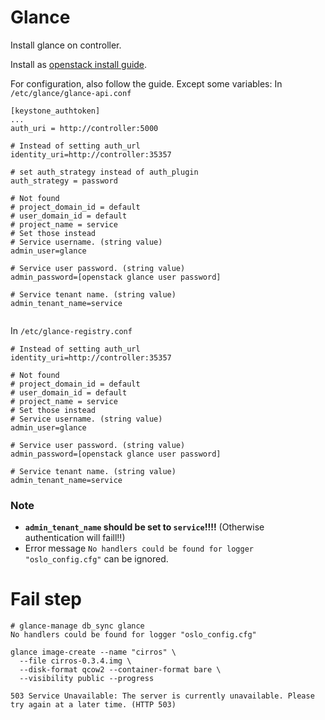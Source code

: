 
# Glance

Install glance on controller.

Install as [openstack install guide](http://docs.openstack.org/liberty/install-guide-rdo/glance-install.html).

For configuration, also follow the guide. Except some variables:
In `/etc/glance/glance-api.conf`
````
[keystone_authtoken]
...
auth_uri = http://controller:5000

# Instead of setting auth_url
identity_uri=http://controller:35357

# set auth_strategy instead of auth_plugin
auth_strategy = password

# Not found
# project_domain_id = default
# user_domain_id = default
# project_name = service
# Set those instead
# Service username. (string value)
admin_user=glance

# Service user password. (string value)
admin_password=[openstack glance user password]

# Service tenant name. (string value)
admin_tenant_name=service


````

In `/etc/glance-registry.conf`
````
# Instead of setting auth_url
identity_uri=http://controller:35357

# Not found
# project_domain_id = default
# user_domain_id = default
# project_name = service
# Set those instead
# Service username. (string value)
admin_user=glance

# Service user password. (string value)
admin_password=[openstack glance user password]

# Service tenant name. (string value)
admin_tenant_name=service

````
### Note
* **`admin_tenant_name` should be set to `service`!!!!** 
 (Otherwise authentication will faill!!)
* Error message `No handlers could be found for logger "oslo_config.cfg"` can be ignored.


# Fail step

````
# glance-manage db_sync glance
No handlers could be found for logger "oslo_config.cfg"
````
````
glance image-create --name "cirros" \
  --file cirros-0.3.4.img \
  --disk-format qcow2 --container-format bare \
  --visibility public --progress

503 Service Unavailable: The server is currently unavailable. Please try again at a later time. (HTTP 503)

````

